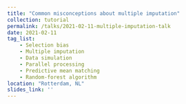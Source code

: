 ```yaml
---
title: "Common misconceptions about multiple imputation"
collection: tutorial
permalink: /talks/2021-02-11-multiple-imputation-talk
date: 2021-02-11
tag_list:
    - Selection bias
    - Multiple imputation
    - Data simulation
    - Parallel processing
    - Predictive mean matching
    - Random-forest algorithm
location: "Rotterdam, NL"
slides_link: ''
---
```



